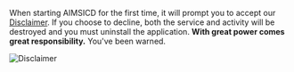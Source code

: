 When starting AIMSICD for the first time, it will prompt you to accept our [Disclaimer](https://github.com/SecUpwN/Android-IMSI-Catcher-Detector/blob/master/DISCLAIMER). If you choose to decline, both the service and activity will be destroyed and you must uninstall the application. **With great power comes great responsibility.** You've been warned.

![Disclaimer](https://raw.githubusercontent.com/SecUpwN/Android-IMSI-Catcher-Detector/master/SCREENSHOTS/Disclaimer.png)